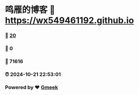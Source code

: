 # 鸣雁的博客 :link: https://wx549461192.github.io 
### :page_facing_up: [20](https://wx549461192.github.io/tag.html) 
### :speech_balloon: 0 
### :hibiscus: 71616 
### :alarm_clock: 2024-10-21 22:53:01 
### Powered by :heart: [Gmeek](https://github.com/Meekdai/Gmeek)

